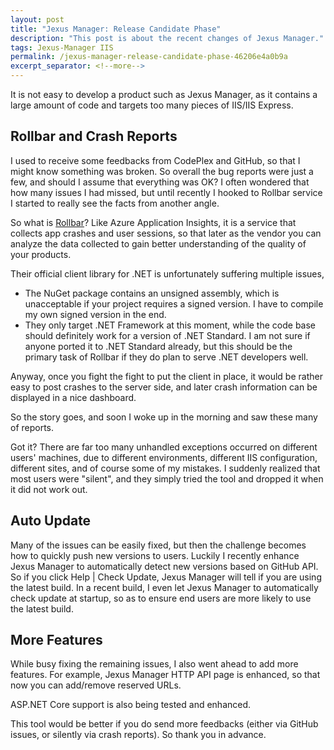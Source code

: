 ```yaml
---
layout: post
title: "Jexus Manager: Release Candidate Phase"
description: "This post is about the recent changes of Jexus Manager."
tags: Jexus-Manager IIS
permalink: /jexus-manager-release-candidate-phase-46206e4a0b9a
excerpt_separator: <!--more-->
---
```

It is not easy to develop a product such as Jexus Manager, as it contains a large amount of code and targets too many pieces of IIS/IIS Express.
<!--more-->

## Rollbar and Crash Reports

I used to receive some feedbacks from CodePlex and GitHub, so that I might know something was broken. So overall the bug reports were just a few, and should I assume that everything was OK? I often wondered that how many issues I had missed, but until recently I hooked to Rollbar service I started to really see the facts from another angle.

So what is [Rollbar](https://rollbar.com/)? Like Azure Application Insights, it is a service that collects app crashes and user sessions, so that later as the vendor you can analyze the data collected to gain better understanding of the quality of your products.

Their official client library for .NET is unfortunately suffering multiple issues,

* The NuGet package contains an unsigned assembly, which is unacceptable if your project requires a signed version. I have to compile my own signed version in the end.
* They only target .NET Framework at this moment, while the code base should definitely work for a version of .NET Standard. I am not sure if anyone ported it to .NET Standard already, but this should be the primary task of Rollbar if they do plan to serve .NET developers well.

Anyway, once you fight the fight to put the client in place, it would be rather easy to post crashes to the server side, and later crash information can be displayed in a nice dashboard.

So the story goes, and soon I woke up in the morning and saw these many of reports.

Got it? There are far too many unhandled exceptions occurred on different users' machines, due to different environments, different IIS configuration, different sites, and of course some of my mistakes. I suddenly realized that most users were "silent", and they simply tried the tool and dropped it when it did not work out.

## Auto Update

Many of the issues can be easily fixed, but then the challenge becomes how to quickly push new versions to users. Luckily I recently enhance Jexus Manager to automatically detect new versions based on GitHub API. So if you click Help | Check Update, Jexus Manager will tell if you are using the latest build. In a recent build, I even let Jexus Manager to automatically check update at startup, so as to ensure end users are more likely to use the latest build.

## More Features

While busy fixing the remaining issues, I also went ahead to add more features. For example, Jexus Manager HTTP API page is enhanced, so that now you can add/remove reserved URLs.

ASP.NET Core support is also being tested and enhanced.

This tool would be better if you do send more feedbacks (either via GitHub issues, or silently via crash reports). So thank you in advance.
